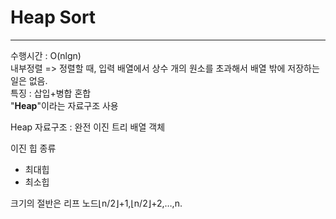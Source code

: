 # Heap Sort
---
수행시간 : O(nlgn)  
내부정렬 => 정렬할 때, 입력 배열에서 상수 개의 원소를 초과해서 배열 밖에 저장하는 일은 없음.  
특징 : 삽입+병합 혼합  
"**Heap**"이라는 자료구조 사용  
  
Heap 자료구조 : 완전 이진 트리 배열 객체  
  
이진 힙 종류
- 최대힙
- 최소힙
  
크기의 절반은 리프 노드⌊n/2⌋+1,⌊n/2⌋+2,…,n.  

